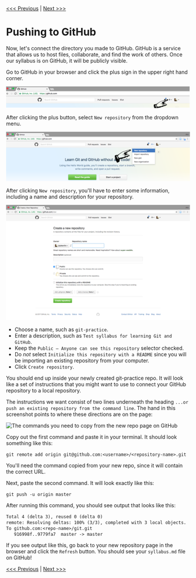 [<<< Previous](gitaction.md) | [Next >>>](cloning.md)

# Pushing to GitHub

Now, let's connect the directory you made to GitHub. GitHub is a service that allows us to host files, collaborate, and find the work of others. Once our syllabus is on GitHub, it will be publicly visible.

Go to GitHub in your browser and click the plus sign in the upper right hand corner.

![You can find the plus sign button to add a repo on the top right of github](addrepo.png)

After clicking the plus button, select `New repository` from the dropdown menu.

![The dropdown menu where you select New Repository](createrepo.png)

After clicking `New repository`, you'll have to enter some information, including a name and description for your repository.

![Screen on GitHub where you enter your repository information](createrepo2.png)

- Choose a name, such as `git-practice`.
- Enter a description, such as `Test syllabus for learning Git and GitHub`.
- Keep the `Public — Anyone can see this repository` selector checked.
- Do *not* select `Initialize this repository with a README` since you will be importing an existing repository from your computer.
- Click `Create repository`.

You should end up inside your newly created git-practice repo. It will look like a set of instructions that you might want to use to connect your GitHub repository to a local repository.

The instructions we want consist of two lines underneath the heading `...or push an existing repository from the command line`. The hand in this screenshot points to where these directions are on the page:

![The commands you need to copy from the new repo page on GitHub](connect-repo.png)

Copy out the first command and paste it in your terminal. It should look something like this:

	git remote add origin git@github.com:<username>/<repository-name>.git
	
You'll need the command copied from your new repo, since it will contain the correct URL.

Next, paste the second command. It will look exactly like this:

	git push -u origin master

After running this command, you should see output that looks like this:

```
Total 4 (delta 3), reused 0 (delta 0)
remote: Resolving deltas: 100% (3/3), completed with 3 local objects.
To github.com:<repo-name>/git.git
   916998f..9779fa7  master -> master
```

If you see output like this, go back to your new repository page in the browser and click the `Refresh` button. You should see your `syllabus.md` file on GitHub!

[<<< Previous](gitaction.md) | [Next >>>](cloning.md)
